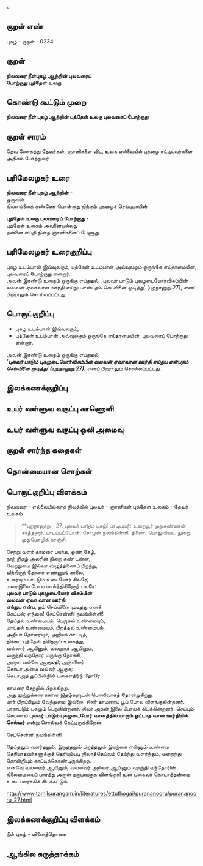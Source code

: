 உ

## குறள் எண் 

புகழ்  - குறள் - 0234  

## குறள் 

**நிலவரை நீள்புகழ் ஆற்றின் புலவரைப்  
போற்றாது புத்தேள் உலகு.** 

## கொண்டு கூட்டும் முறை

**நிலவரை நீள் புகழ் ஆற்றின் புத்தேள் உலகு புலவரைப் போற்றாது** 

## குறள் சாரம் 

தேவ லோகத்து தேவர்கள், ஞானிகளை விட, உலக எல்லையில் புகழை ஈட்டியவர்களை அதிகம் போற்றுவர் 

## பரிமேலழகர் உரை

**நிலவரை நீள் புகழ் ஆற்றின்** -  
ஒருவன்  
நிலஎல்லைக் கண்ணே பொன்றாது நிற்கும் புகழைச் செய்யுமாயின்  

**புத்தேள் உலகு புலவரைப் போற்றாது** -  
புத்தேள் உலகம் அவனையல்லது  
தன்னை எய்தி நின்ற ஞானிகளைப் பேணாது.

## பரிமேலழகர் உரைகுறிப்பு   

புகழ் உடம்பான் இவ்வுலகும், புத்தேள் உடம்பான் அவ்வுலகும் ஒருங்கே எய்தாமையின், புலவரைப் போற்றாது என்றார்.  
அவன் இரண்டு உலகும் ஒருங்கு எய்துதல், 'புலவர் பாடும் புகழுடையோர்விசும்பின் வலவன் ஏவாவான ஊர்தி எய்துப என்பதம் செய்வினை முடித்து' (புறநானுறு.27), எனப் பிறராலும் சொல்லப்பட்டது.    

## பொருட்குறிப்பு 

* புகழ் உடம்பான் இவ்வுலகும்,  
* புத்தேள் உடம்பான் அவ்வுலகும் ஒருங்கே எய்தாமையின், புலவரைப் போற்றாது என்றார்.  

அவன் இரண்டு உலகும் ஒருங்கு எய்துதல்,  
_**'புலவர் பாடும் புகழுடையோர்விசும்பின் வலவன் ஏவாவான ஊர்தி எய்துப என்பதம் செய்வினை முடித்து' (புறநானுறு.27)**_, எனப் பிறராலும் சொல்லப்பட்டது.   

## இலக்கணக்குறிப்பு  


## உயர் வள்ளுவ வகுப்பு காணொளி


## உயர் வள்ளுவ வகுப்பு ஒலி அமைவு 

 
## குறள் சார்ந்த கதைகள் 


## தொன்மையான சொற்கள்


## பொருட்குறிப்பு விளக்கம்

நிலவரை - எல்லையில்லாத நிலத்தில்
புலவர் - ஞானிகள்
புத்தேள் உலகம் - தேவர் உலகம்  

>**புறநானூறு - 27. புலவர் பாடும் புகழ்! பாடியவர்: உறையூர் முதுகண்ணன் சாத்தனார். பாடப்பட்டோன்: சோழன் நலங்கிள்ளி. திணை: பொதுவியல். துறை: முதுமொழிக் காஞ்சி. 

சேற்று வளர் தாமரை பயந்த, ஒண் கேழ்,  
நூற் றிதழ் அலரின் நிறை கண் டன்ன,  
வேற்றுமை இல்லா விழுத்திணைப் பிறந்து,  
வீற்றிருந் தோரை எண்ணுங் காலை,  
உரையும் பாட்டும் உடையோர் சிலரே;  
மரைஇலை போல மாய்ந்திசினோர் பலரே:  
**புலவர் பாடும் புகழுடையோர் விசும்பின்  
வலவன் ஏவா வான ஊர்தி  
எய்துப என்ப**, தம் செய்வினை முடித்து எனக்  
கேட்பல்; எந்தை! சேட்சென்னி! நலங்கிள்ளி!  
தேய்தல் உண்மையும், பெருகல் உண்மையும்,  
மாய்தல் உண்மையும், பிறத்தல் உண்மையும்,  
அறியா தோரையும், அறியக் காட்டித்,  
திங்கட் புத்தேள் திரிதரும் உலகத்து,  
வல்லார் ஆயினும், வல்லுநர் ஆயினும்,  
வருந்தி வந்தோர் மருங்கு நோக்கி,  
அருள வல்லை ஆகுமதி; அருளிலர்  
கொடா அமை வல்லர் ஆகுக;  
கெடாஅத் துப்பின்நின் பகைஎதிர்ந் தோரே.   

தாமரை சேற்றில் பிறக்கிறது.  
அது நூற்றுக்கணக்கான இதழ்களுடன் பொலிவாகத் தோன்றுகிறது.  
யார் பிறப்பிலும் வேற்றுமை இல்லை. சிலர் தாமரைப் பூப் போல விளங்குகின்றனர். பாராட்டும் புகழும் பெறுகின்றனர்.
சிலர் அதன் இலை போலக் கிடக்கின்றனர். செய்யும் செயலால் **புலவர் பாடும் புகழுடையோர் வானத்தில் யாரும் ஓட்டாத வான ஊர்தியில் செல்வர்** என்று சொல்லக் கேட்டிருக்கிறேன்.  

சேட்சென்னி நலங்கிள்ளி!   

தேய்தலும் வளர்தலும், இறத்தலும் பிறத்தலும் இயற்கை என்னும் உண்மை தெரியாதவர்களுக்குத் தெரியும்படி நிலாத்தெய்வம் தேய்ந்து வளர்ந்தும், மறைந்து தோன்றியும் காட்டிக்கொண்டிருக்கிறது.   
எனவே,வல்லவர் ஆயினும், வல்லவர் அல்லர் ஆயினும் வருந்தி வந்தோரின் நிலைமையைப் பார்த்து அருள் தருபவனாக விளங்குக! உன் பகைவர் கொடாத்தன்மை உடையவராகிக் கிடக்கட்டும். 

http://www.tamilsurangam.in/literatures/ettuthogai/purananooru/purananooru_27.html




## இலக்கணக்குறிப்பு விளக்கம்

நீள் புகழ் - வினைத்தொகை   

## ஆங்கில கருத்தாக்கம் 


